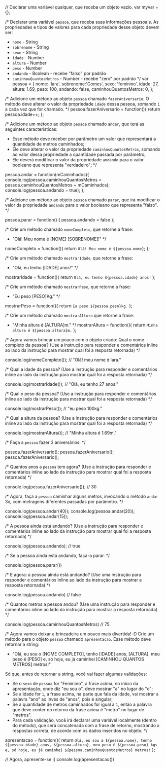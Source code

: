 // Declarar uma variável qualquer, que receba um objeto vazio.
var myvar = {};

/*
Declarar uma variável `pessoa`, que receba suas informações pessoais.
As propriedades e tipos de valores para cada propriedade desse objeto devem ser:
- `nome` - String
- `sobrenome` - String
- `sexo` - String
- `idade` - Number
- `altura` - Number
- `peso` - Number
- `andando` - Boolean - recebe "falso" por padrão
- `caminhouQuantosMetros` - Number - recebe "zero" por padrão
*/
var pessoa = {
            nome: 'Iara',
            sobrenome:'Gomes',
            sexo: 'feminino',
            idade: 27,
            altura: 1.69,
            peso: 100,
            andando: false,
            caminhouQuantosMetros: 0,
};



/*
Adicione um método ao objeto `pessoa` chamado `fazerAniversario`. O método deve
alterar o valor da propriedade `idade` dessa pessoa, somando `1` a cada vez que
for chamado.
*/
pessoa.fazerAniversario = function(){
    return pessoa.idade++;
};


/*
Adicione um método ao objeto `pessoa` chamado `andar`, que terá as seguintes
características:
- Esse método deve receber por parâmetro um valor que representará a quantidade
de metros caminhados;
- Ele deve alterar o valor da propriedade `caminhouQuantosMetros`, somando ao
valor dessa propriedade a quantidade passada por parâmetro;
- Ele deverá modificar o valor da propriedade `andando` para o valor
booleano que representa "verdadeiro";
*/

pessoa.andar = function(mCaminhados){
    console.log(pessoa.caminhouQuantosMetros = pessoa.caminhouQuantosMetros + mCaminhados);
    console.log(pessoa.andando = true);
};

/*
Adicione um método ao objeto `pessoa` chamado `parar`, que irá modificar o valor
da propriedade `andando` para o valor booleano que representa "falso".
*/

pessoa.parar = function() {
    pessoa.andando = false
};




/*
Crie um método chamado `nomeCompleto`, que retorne a frase:
- "Olá! Meu nome é [NOME] [SOBRENOME]!"
*/

nomeCompleto = function(){
    return `Olá! Meu nome é ${pessoa.nome}`; 
};


    
/*
Crie um método chamado `mostrarIdade`, que retorne a frase:
- "Olá, eu tenho [IDADE] anos!"
*/

mostrarIdade = function(){
    return `Olá, eu tenho ${pessoa.idade} anos!`
};


/*
Crie um método chamado `mostrarPeso`, que retorne a frase:
- "Eu peso [PESO]Kg."
*/

mostrarPeso = function(){
    return `Eu peso ${pessoa.peso}kg.`
};



/*
Crie um método chamado `mostrarAltura` que retorne a frase:
- "Minha altura é [ALTURA]m."
*/
mostrarAltura = function(){
    return `Minha altura é ${pessoa.altura}m.`
};



/*
Agora vamos brincar um pouco com o objeto criado:
Qual o nome completo da pessoa? (Use a instrução para responder e comentários
inline ao lado da instrução para mostrar qual foi a resposta retornada)
*/

console.log(nomeCompleto()); // "Olá! meu nome é Iara."

/*
Qual a idade da pessoa? (Use a instrução para responder e comentários
inline ao lado da instrução para mostrar qual foi a resposta retornada)
*/

console.log(mostrarIdade()); // "Olá, eu tenho 27 anos."

/*
Qual o peso da pessoa? (Use a instrução para responder e comentários
inline ao lado da instrução para mostrar qual foi a resposta retornada)
*/

console.log(mostrarPeso()); // "eu peso 100kg."

/*
Qual a altura da pessoa? (Use a instrução para responder e comentários
inline ao lado da instrução para mostrar qual foi a resposta retornada)
*/

console.log(mostrarAltura()); // "Minha altura é 1.69m."

/*
Faça a `pessoa` fazer 3 aniversários.
*/

pessoa.fazerAniversario();
pessoa.fazerAniversario();
pessoa.fazerAniversario();



/*
Quantos anos a `pessoa` tem agora? (Use a instrução para responder e
comentários inline ao lado da instrução para mostrar qual foi a resposta
retornada)
*/

console.log(pessoa.fazerAniversario()); // 30

/*
Agora, faça a `pessoa` caminhar alguns metros, invocando o método `andar` 3x,
com metragens diferentes passadas por parâmetro.
*/

console.log(pessoa.andar(40));
console.log(pessoa.andar(20));
console.log(pessoa.andar(15));

/*
A pessoa ainda está andando? (Use a instrução para responder e comentários
inline ao lado da instrução para mostrar qual foi a resposta retornada)
*/

console.log(pessoa.andando); // true

/*
Se a pessoa ainda está andando, faça-a parar.
*/

console.log(pessoa.parar())

/*
E agora: a pessoa ainda está andando? (Use uma instrução para responder e
comentários inline ao lado da instrução para mostrar a resposta retornada)
*/

console.log(pessoa.andando) // false

/*
Quantos metros a pessoa andou? (Use uma instrução para responder e comentários
inline ao lado da instrução para mostrar a resposta retornada)
*/


console.log(pessoa.caminhouQuantosMetros) // 75

/*
Agora vamos deixar a brincadeira um pouco mais divertida! :D
Crie um método para o objeto `pessoa` chamado `apresentacao`. Esse método deve
retornar a string:
- "Olá, eu sou o [NOME COMPLETO], tenho [IDADE] anos, [ALTURA], meu peso é [PESO] e, só hoje, eu já caminhei [CAMINHOU QUANTOS METROS] metros!"

Só que, antes de retornar a string, você vai fazer algumas validações:
- Se o `sexo` de `pessoa` for "Feminino", a frase acima, no início da
apresentação, onde diz "eu sou o", deve mostrar "a" no lugar do "o";
- Se a idade for `1`, a frase acima, na parte que fala da idade, vai mostrar a
palavra "ano" ao invés de "anos", pois é singular;
- Se a quantidade de metros caminhados for igual a `1`, então a palavra que
deve conter no retorno da frase acima é "metro" no lugar de "metros".
- Para cada validação, você irá declarar uma variável localmente (dentro do
método), que será concatenada com a frase de retorno, mostrando a respostas
correta, de acordo com os dados inseridos no objeto.
*/

apresentacao = function(){
    return `Olá, eu sou a ${pessoa.nome}, tenho ${pessoa.idade} anos, ${pessoa.altura}, meu peso é ${pessoa.peso} kgs e, só hoje, eu já caminhei ${pessoa.caminhouQuantosMetros} metros!`
};



// Agora, apresente-se ;)
console.log(apresentacao())
